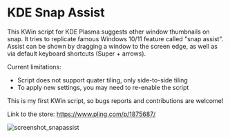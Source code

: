 # KDE Snap Assist
This KWin script for KDE Plasma suggests other window thumbnails on snap. It tries to replicate famous Windows 10/11 feature called "snap assist".
Assist can be shown by dragging a window to the screen edge, as well as via default keyboard shortcuts (Super + arrows).

Current limitations:
- Script does not support quater tiling, only side-to-side tiling 
- To apply new settings, you may need to re-enable the script

This is my first KWin script, so bugs reports and contributions are welcome!

Link to the store: https://www.pling.com/p/1875687/

![screenshot_snapassist](https://user-images.githubusercontent.com/37851576/183264649-da8d01cd-a8b7-4bac-92d7-ea71be00047d.png)
